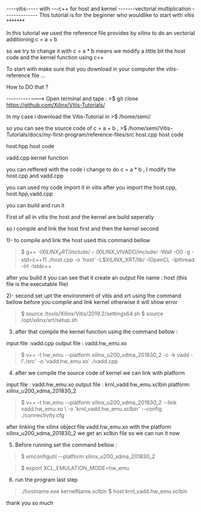 ----vitis----- with ---c++ for host and kernel -------vectorial multiplication --------------
This tutorial is for the beginner who wouldlike to start with vitis *******

In this tutorial we used the reference file provides by xilinx to do an vectorial additioning c = a + b 


so we try to change it with c = a * b 
 means we modify a little bit the host code and the kernel function using c++
 
 
 To start with make sure that you download in your computer the vitis-reference file ...
 
How to DO that ?


-------------> Open terminal and tape :  >$ git clone https://github.com/Xilinx/Vitis-Tutorials/

In my case i download the Vitis-Tutorial in >$ /home/semi/

so you can see the source code of c = a + b , >$ /home/semi/Vitis-Tutorials/docs/my-first-program/reference-files/src
host.cpp host code

host.hpp host code 

vadd.cpp kernel function


you can reffered with the code i change to do c = a * b , I modify the host.cpp and vadd.cpp


you can used my code import it in vitis after you import the host.cpp, host.hpp,vadd.cpp


you can build and run it 



First of all in vitis the host and the kernel are build seperatly 


so i compile and link the host first and then the kernel second 




1)- to compile and link the host used this command bellow 

> $ g++ -I$XILINX_XRT/include/ -I$XILINX_VIVADO/include/ -Wall -O0 -g -std=c++11 ./host.cpp  -o 'host'  -L$XILINX_XRT/lib/ -lOpenCL -lpthread -lrt -lstdc++


after you build it you can see that it create an output file name : host (this file is the executable file)


2)- second set upt the environment of vitis and xrt using the command bellow before you compile and link kernel otherwise it will show error

> $ source /tools/Xilinx/Vitis/2019.2/settings64.sh
> $ source /opt/xilinx/xrt/setup.sh

3) after that compile the kernel function using the command bellow :

input file :vadd.cpp
output file : vadd.hw_emu.xo

> $ v++ -t hw_emu --platform xilinx_u200_xdma_201830_2 -c -k vadd -I'./src' -o 'vadd.hw_emu.xo' ./vadd.cpp


4) after we compile the source code of kernel we can link with platform

input file : vadd.hw_emu.xo
output file : krnl_vadd.hw_emu.xclbin
platform: xilinx_u200_xdma_201830_2

> $ v++ -t hw_emu --platform xilinx_u200_xdma_201830_2 --link vadd.hw_emu.xo \ -o 'krnl_vadd.hw_emu.xclbin' --config ./connectivity.cfg


after linking the xilinx object file vadd.hw_emu.xo with the platform xilinx_u200_xdma_201830_2 we get an xclbin file so we can run it now 


5) Before running set the command bellow :

> $ emconfigutil --platform xilinx_u200_xdma_201830_2

> $ export XCL_EMULATION_MODE=hw_emu 

6) run the program last step 

> ./hostname.exe kernelName.xclbin
> $ host krnl_vadd.hw_emu.xclbin




thank you so much 








